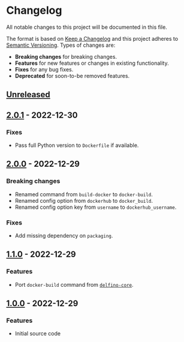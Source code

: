 # Changelog
All notable changes to this project will be documented in this file.

The format is based on [Keep a Changelog](http://keepachangelog.com/en/1.0.0/)
and this project adheres to [Semantic Versioning](http://semver.org/spec/v2.0.0.html).
Types of changes are:

- **Breaking changes** for breaking changes.
- **Features** for new features or changes in existing functionality.
- **Fixes** for any bug fixes.
- **Deprecated** for soon-to-be removed features.

## [Unreleased]

## [2.0.1] - 2022-12-30

### Fixes

- Pass full Python version to `Dockerfile` if available.

## [2.0.0] - 2022-12-29

### Breaking changes

- Renamed command from `build-docker` to `docker-build`.
- Renamed config option from `dockerhub` to `docker_build`.
- Renamed config option key from `username` to `dockerhub_username`.

### Fixes

- Add missing dependency on `packaging`.

## [1.1.0] - 2022-12-29

### Features

- Port `docker-build` command from [`delfino-core`](https://github.com/radeklat/delfino-core).

## [1.0.0] - 2022-12-29

### Features

- Initial source code

[Unreleased]: https://github.com/radeklat/delfino-docker/compare/2.0.1...HEAD
[2.0.1]: https://github.com/radeklat/delfino-docker/compare/2.0.0...2.0.1
[2.0.0]: https://github.com/radeklat/delfino-docker/compare/1.1.0...2.0.0
[1.1.0]: https://github.com/radeklat/delfino-docker/compare/1.0.0...1.1.0
[1.0.0]: https://github.com/radeklat/delfino-docker/compare/initial...1.0.0
